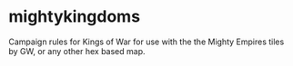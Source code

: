 # mightykingdoms
Campaign rules for Kings of War for use with the the Mighty Empires tiles by GW, or any other hex based map.

